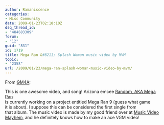 ```yaml
---
author: Ramaniscence
categories:
- Misc Community
date: 2009-01-23T02:18:10Z
dsq_thread_id:
- "484683309"
forum:
- "12"
guid: "831"
id: 1719
title: Mega Ran &#8211; Splash Woman music video by MVM
topic:
- "2358"
url: /2009/01/23/mega-ran-splash-woman-music-video-by-mvm/
---
```


<div align="center">
</div>

From <a target="_blank" href="http://gamemusic4all.blogspot.com/2009/01/mega-ran-splash-woman-music-video-by.html">GM4A</a>:

<div class="quoted-text">
  This is one awesome video, and song! Arizona emcee <a href="http://www.myspace.com/random215">Random, AKA Mega Ran</a><br /> is currently working on a project entitled Mega Ran 9 (guess what game<br /> it is about). I suppose this can be considered the first single from<br /> that album. The music video is made by my good friend over at <a href="http://www.youtube.com/user/MusicVidMayhem">Music Video Mayhem</a>, and he definitely knows how to make an ace VGM video!
</div>